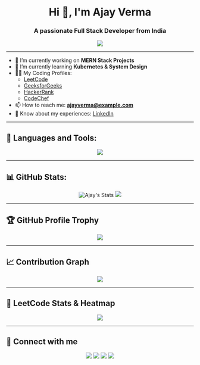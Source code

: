 <h1 align="center">Hi 👋, I'm Ajay Verma</h1>
<h3 align="center">A passionate Full Stack Developer from India</h3>

<p align="center">
  <img src="https://readme-typing-svg.herokuapp.com/?lines=Full+Stack+Developer;Problem+Solver;Tech+Enthusiast;Always+Learning..." />
</p>

---

- 🔭 I’m currently working on **MERN Stack Projects**
- 🌱 I’m currently learning **Kubernetes & System Design**
- 👨‍💻 My Coding Profiles:
  - [LeetCode](https://leetcode.com/YOUR-USERNAME/)
  - [GeeksforGeeks](https://auth.geeksforgeeks.org/user/YOUR-USERNAME/practice/)
  - [HackerRank](https://www.hackerrank.com/YOUR-USERNAME)
  - [CodeChef](https://www.codechef.com/users/YOUR-USERNAME)
- 📫 How to reach me: **ajayverma@example.com**
- 📄 Know about my experiences: [LinkedIn](https://www.linkedin.com/in/YOUR-USERNAME/)

---

## 🚀 Languages and Tools:

<p align="center">
  <img src="https://skillicons.dev/icons?i=html,css,js,ts,react,nextjs,nodejs,express,mongodb,docker,kubernetes,git,github,tailwind" />
</p>

---

## 📊 GitHub Stats:

<p align="center">
  <img src="https://github-readme-stats.vercel.app/api?username=YOUR-GITHUB-USERNAME&show_icons=true&theme=radical" alt="Ajay's Stats"/>
  <img src="https://github-readme-stats.vercel.app/api/top-langs/?username=YOUR-GITHUB-USERNAME&layout=compact&theme=radical"/>
</p>

---

## 🏆 GitHub Profile Trophy

<p align="center">
  <img src="https://github-profile-trophy.vercel.app/?username=YOUR-GITHUB-USERNAME&theme=darkhub&margin-w=15" />
</p>

---

## 📈 Contribution Graph

<p align="center">
  <img src="https://github-readme-activity-graph.vercel.app/graph?username=YOUR-GITHUB-USERNAME&theme=react-dark" />
</p>

---

## 🧮 LeetCode Stats & Heatmap

<p align="center">
  <img src="https://leetcard.jacoblin.cool/AjayVerma26?theme=dark&font=baloo&ext=heatmap" />
</p>

---

## 🔗 Connect with me

<p align="center">
  <a href="https://www.linkedin.com/in/YOUR-USERNAME/" target="_blank"><img src="https://img.shields.io/badge/LinkedIn-blue?style=for-the-badge&logo=linkedin" /></a>
  <a href="mailto:ajayverma@example.com"><img src="https://img.shields.io/badge/Gmail-red?style=for-the-badge&logo=gmail&logoColor=white" /></a>
  <a href="https://leetcode.com/YOUR-USERNAME/"><img src="https://img.shields.io/badge/LeetCode-orange?style=for-the-badge&logo=leetcode&logoColor=white" /></a>
  <a href="https://auth.geeksforgeeks.org/user/YOUR-USERNAME/practice/"><img src="https://img.shields.io/badge/GFG-green?style=for-the-badge&logo=geeksforgeeks&logoColor=white" /></a>
</p>
